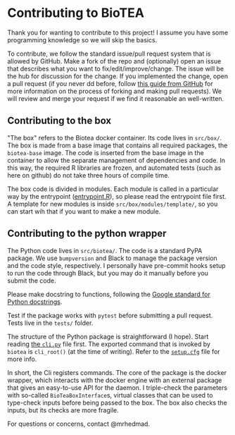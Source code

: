 # Contributing to BioTEA

Thank you for wanting to contribute to this project! I assume you have some programming knowledge so we will skip the basics.

To contribute, we follow the standard issue/pull request system that is allowed by GitHub. Make a fork of the repo and (optionally) open an issue that describes what you want to fix/edit/improve/change. The issue will be the hub for discussion for the change. If you implemented the change, open a pull request (if you never dd before, follow [this guide from GitHub](https://docs.github.com/en/get-started/exploring-projects-on-github/finding-ways-to-contribute-to-open-source-on-github) for more information on the process of forking and making pull requests).
We will review and merge your request if we find it reasonable an well-written.

## Contributing to the box
"The box" refers to the Biotea docker container. Its code lives in `src/box/`. The box is made from a base image that contains all required packages, the `biotea-base` image. The code is inserted from the base image in the container to allow the separate management of dependencies and code. In this way, the required R libraries are frozen, and automated tests (such as here on github) do not take three hours of compile time. 

The box code is divided in modules. Each module is called in a particular way by the entrypoint ([entrypoint.R](https://github.com/CMA-Lab/bioTEA/blob/9d8f4f9f67145cc98c913ccd997ace62295a8817/src/box/entrypoint.R)), so please read the entrypoint file first. A template for new modules is inside `src/box/modules/template/`, so you can start wih that if you want to make a new module.

## Contributing to the python wrapper
The Python code lives in `src/biotea/`. The code is a standard PyPA package. We use `bumpversion` and Black to manage the package version and the code style, respectively. I personally have pre-commit hooks setup to run the code through Black, but you may do it manually before you submit the code.

Please make docstring to functions, following the [Google standard for Python docstrings](https://github.com/google/styleguide/blob/gh-pages/pyguide.md#38-comments-and-docstrings).

Test if the package works with `pytest` before submitting a pull request. Tests live in the `tests/` folder.

The structure of the Python package is straightforward (I hope). Start reading [the `cli.py`](https://github.com/CMA-Lab/bioTEA/blob/9d8f4f9f67145cc98c913ccd997ace62295a8817/src/bioTea/bioTea/cli.py) file first. The exported command that is invoked by `biotea` is `cli_root()` (at the time of writing). Refer to the [`setup.cfg`](https://github.com/CMA-Lab/bioTEA/blob/9d8f4f9f67145cc98c913ccd997ace62295a8817/src/bioTea/setup.cfg) file for more info.

In short, the Cli registers commands. The core of the package is the docker wrapper, which interacts with the docker engine with an external package that gives an easy-to-use API for the daemon. I triple-check the parameters with so-called `BioTeaBoxInterface`s, virtual classes that can be used to type-check inputs before being passed to the box. The box also checks the inputs, but its checks are more fragile.

For questions or concerns, contact @mrhedmad.

